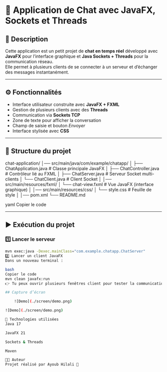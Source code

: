 # 💬 Application de Chat avec JavaFX, Sockets et Threads

## 📌 Description
Cette application est un petit projet de **chat en temps réel** développé avec **JavaFX** pour l’interface graphique et **Java Sockets + Threads** pour la communication réseau.  
Elle permet à plusieurs clients de se connecter à un serveur et d’échanger des messages instantanément.

---

## ⚙️ Fonctionnalités
- Interface utilisateur construite avec **JavaFX + FXML**
- Gestion de plusieurs clients avec des **Threads**
- Communication via **Sockets TCP**
- Zone de texte pour afficher la conversation
- Champ de saisie et bouton *Envoyer*
- Interface stylisée avec **CSS**

---

## 📂 Structure du projet
chat-application/
│── src/main/java/com/example/chatapp/
│ ├── ChatApplication.java # Classe principale JavaFX
│ ├── ChatController.java # Contrôleur lié au FXML
│ ├── ChatServer.java # Serveur Socket multi-clients
│ └── ChatClient.java # Client Socket
│
│── src/main/resources/fxml/
│ └── chat-view.fxml # Vue JavaFX (interface graphique)
│
│── src/main/resources/css/
│ └── style.css # Feuille de style
│
│── pom.xml
└── README.md

yaml
Copier le code

---

## ▶️ Exécution du projet

### 1️⃣ Lancer le serveur
```bash
mvn exec:java -Dexec.mainClass="com.example.chatapp.ChatServer"
2️⃣ Lancer un client JavaFX
Dans un nouveau terminal :

bash
Copier le code
mvn clean javafx:run
👉 Tu peux ouvrir plusieurs fenêtres client pour tester la communication en temps réel.

## Capture d’écran

    ![Demo](./screen/demo.png)

![Demo](./screen/demo.png)

📖 Technologies utilisées
Java 17

JavaFX 21

Sockets & Threads

Maven

👨‍💻 Auteur
Projet réalisé par Ayoub Hilali 🎯
